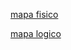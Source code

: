 [mapa fisico](https://docs.google.com/document/d/1ii8Nc5qv8quUdkgiO7ybjtT-YuN_dEHh6rc6hvY2Hbs/edit?usp=sharing)

[mapa logico](https://drive.google.com/file/d/1zgdZB2oBX9GF6aMlxiKxYblmp_xFFacU/view?usp=sharing)
